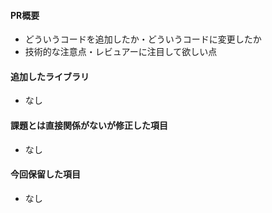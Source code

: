 #### PR概要

- どういうコードを追加したか・どういうコードに変更したか
- 技術的な注意点・レビュアーに注目して欲しい点

#### 追加したライブラリ

- なし

#### 課題とは直接関係がないが修正した項目

- なし

#### 今回保留した項目

- なし